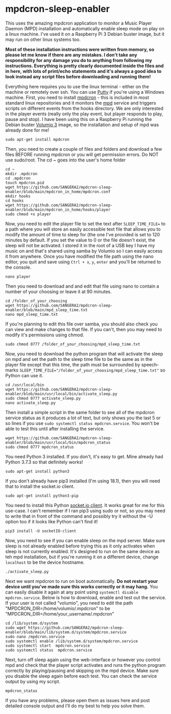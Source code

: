 # mpdcron-sleep-enabler
This uses the amazing mpdcron application to monitor a Music Player Daemon (MPD) installation and automatically enable sleep mode on play on a linux machine. I've used it on a Raspberry Pi 3 Debian buster image, but it may run on other linux systems too.

**Most of these installation instructions were written from memory, so please let me know if there are any mistakes. I don't take any responsibility for any damage you do to anything from following my instructions. Everything is pretty clearly documented inside the files and in here, with lots of print/echo statements and it's always a good idea to look instead any script files before downloading and running them!**

Everything here requires you to use the linux terminal - either on the machine or remotely over ssh. You can use [Putty](https://www.putty.org/) if you're using a Windows machine. First, you need to install [mpdcron](https://github.com/alip/mpdcron) - this is included in most standard linux repositories and it monitors the [mpd](https://www.musicpd.org/) service and triggers scripts on different events from the hooks directory. We are only interested in the player events (really only the play event, but player responds to play, pause and stop). I have been using this on a Raspberry Pi running the Debian buster [Volumio 3](https://volumio.com/) image, so the installation and setup of mpd was already done for me!
```
sudo apt-get install mpdcron
```

Then, you need to create a couple of files and folders and download a few files BEFORE running mpdcron or you will get permission errors. Do NOT use sudo/root. The cd ~ goes into the user's home folder
```
cd ~
mkdir .mpdcron
cd .mpdcron
touch mpdcron.pid
wget https://github.com/SANGERA2/mpdcron-sleep-enabler/blob/main/mpdcron_in_home/mpdcron.conf
mkdir hooks
cd hooks
wget https://github.com/SANGERA2/mpdcron-sleep-enabler/blob/main/mpdcron_in_home/hooks/player
sudo chmod +x player
```

Now, you need to edit the player file to set the text after `SLEEP_TIME_FILE=` to a path where you will store an easily accessible text file that allows you to modify the amount of time to sleep for (the one I've provided is set to 120 minutes by default. If you set the value to 0 or the file doesn't exist, the sleep will not be activated. I stored it in the root of a USB key I have my music on and that's shared using samba by Volumio so I can easily access it from anywhere.
Once you have modified the file path using the nano editor, you quit and save using `Ctrl + x`, `y`, `enter` and you'll be returned to the console. 
```
nano player
```

Then you need to download and  and edit that file using nano to contain a number of your choosing or leave it at 90 minutes.
```
cd /folder_of_your_choosing
wget https://github.com/SANGERA2/mpdcron-sleep-enabler/blob/main/mpd_sleep_time.txt
nano mpd_sleep_time.txt
```

If you're planning to edit this file over samba, you should also check you can view and make changes to that file. If you can't, then you may need to modify it's permissions using chmod.
```
sudo chmod 0777 /folder_of_your_choosing/mpd_sleep_time.txt
```

Now, you need to download the python program that will activate the sleep on mpd and set the path to the sleep time file to be the same as in the player file except that this time, the path must be surrounded by speech-marks `SLEEP_TIME_FILE="/folder_of_your_choosing/mpd_sleep_time.txt"` so Python can use it.
```
cd /usr/local/bin
wget https://github.com/SANGERA2/mpdcron-sleep-enabler/blob/main/usr/local/bin/activate_sleep.py
sudo chmod 0777 activate_sleep.py
nano activate_sleep.py
```

Then install a simple script in the same folder to see all of the mpdcron service status as it produces a lot of text, but only shows you the last 5 or so lines if you use `sudo systemctl status mpdcron.service`. You won't be able to test this until after installing the service.
```
wget https://github.com/SANGERA2/mpdcron-sleep-enabler/blob/main/usr/local/bin/mpdcron_status
sudo chmod 0777 mpdcron_status
```

You need Python 3 installed. If you don't, it's easy to get. Mine already had Python 3.7.3 so that definitely works!
```
sudo apt-get install python3
```

If you don't already have pip3 installed (I'm using 18.1), then you will need that to install the socket.io client.
```
sudo apt-get install python3-pip
```

You need to install this Python [socket.io client](https://pypi.org/project/socketIO-client/). It works great for me for this use-case. I can't remember if I ran pip3 using sudo or not, so you may need to write that in front of the command and possibly try it without the -U option too if it looks like Python can't find it!
```
pip3 install -U socketIO-client
```

Now, you need to see if you can enable sleep on the mpd server. Make sure sleep is not already enabled before trying this as it only activates when sleep is not currently enabled. It's designed to run on the same device as teh mpd installation, but if you're running it on a different device, change `localhost` to be the device hostname.
```
./activate_sleep.py
```

Next we want mpdcron to run on boot automatically. **Do not restart your device until you've made sure this works correctly or it may hang.** You can easily disable it again at any point using `systemctl disable mpdcron.service`. Below is how to download, enable and test out the service. If your user is not called "volumio", you need to edit the path "MPDCRON_DIR=/home/volumio/.mpdcron" to be "MPDCRON_DIR=/home/your_username/.mpdcron"
```
cd /lib/system.d/system
sudo wget https://github.com/SANGERA2/mpdcron-sleep-enabler/blob/main/lib/system.d/system/mpdcron.service
sudo nano /mpdcron.service
sudo systemctl enable /lib/system.d/system/mpdcron.service
sudo systemctl start  mpdcron.service
sudo systemctl status  mpdcron.service
```

Next, turn off sleep again using the web-interface or however you control mpd and check that the player script activates and runs the python program correctly by playing/pausing and skipping on the mpd device. Make sure you disable the sleep again before each test. You can check the service output by using my script.
```
mpdcron_status
```

If you have any problems, please open them as issues here and post detailed console output and I'll do my best to help you solve them.
